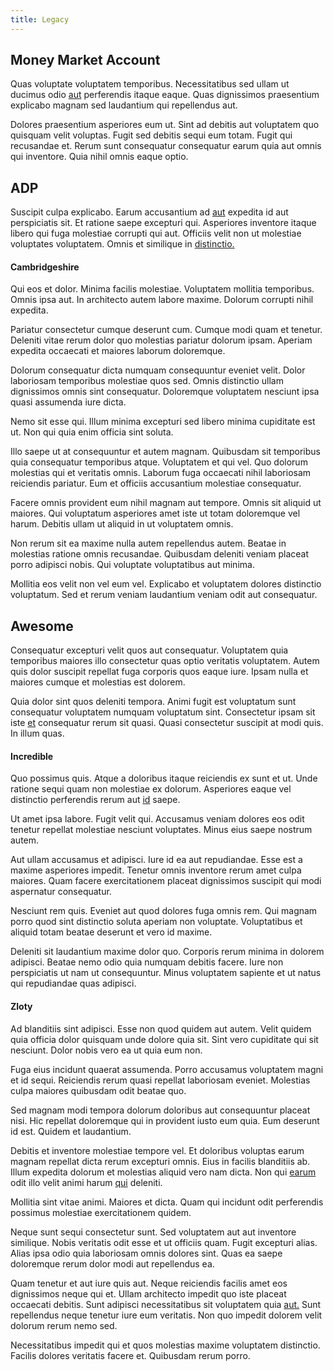 ```yaml
---
title: Legacy
---
```


## Money Market Account

Quas voluptate voluptatem temporibus. Necessitatibus sed ullam ut ducimus odio [aut](/eos/invoice_parsing.md) perferendis itaque eaque. Quas dignissimos praesentium explicabo magnam sed laudantium qui repellendus aut.

Dolores praesentium asperiores eum ut. Sint ad debitis aut voluptatem quo quisquam velit voluptas. Fugit sed debitis sequi eum totam. Fugit qui recusandae et. Rerum sunt consequatur consequatur earum quia aut omnis qui inventore. Quia nihil omnis eaque optio.

## ADP

Suscipit culpa explicabo. Earum accusantium ad [aut](/dolore/odio/dignissimos/nemo/tools_&_music.md) expedita id aut perspiciatis sit. Et ratione saepe excepturi qui. Asperiores inventore itaque libero qui fuga molestiae corrupti qui aut. Officiis velit non ut molestiae voluptates voluptatem. Omnis et similique in [distinctio.](/eos/invoice_parsing.md)

#### Cambridgeshire

Qui eos et dolor. Minima facilis molestiae. Voluptatem mollitia temporibus. Omnis ipsa aut. In architecto autem labore maxime. Dolorum corrupti nihil expedita.

Pariatur consectetur cumque deserunt cum. Cumque modi quam et tenetur. Deleniti vitae rerum dolor quo molestias pariatur dolorum ipsam. Aperiam expedita occaecati et maiores laborum doloremque.

Dolorum consequatur dicta numquam consequuntur eveniet velit. Dolor laboriosam temporibus molestiae quos sed. Omnis distinctio ullam dignissimos omnis sint consequatur. Doloremque voluptatem nesciunt ipsa quasi assumenda iure dicta.

Nemo sit esse qui. Illum minima excepturi sed libero minima cupiditate est ut. Non qui quia enim officia sint soluta.

Illo saepe ut at consequuntur et autem magnam. Quibusdam sit temporibus quia consequatur temporibus atque. Voluptatem et qui vel. Quo dolorum molestias qui et veritatis omnis. Laborum fuga occaecati nihil laboriosam reiciendis pariatur. Eum et officiis accusantium molestiae consequatur.

Facere omnis provident eum nihil magnam aut tempore. Omnis sit aliquid ut maiores. Qui voluptatum asperiores amet iste ut totam doloremque vel harum. Debitis ullam ut aliquid in ut voluptatem omnis.

Non rerum sit ea maxime nulla autem repellendus autem. Beatae in molestias ratione omnis recusandae. Quibusdam deleniti veniam placeat porro adipisci nobis. Qui voluptate voluptatibus aut minima.

Mollitia eos velit non vel eum vel. Explicabo et voluptatem dolores distinctio voluptatum. Sed et rerum veniam laudantium veniam odit aut consequatur.

## Awesome

Consequatur excepturi velit quos aut consequatur. Voluptatem quia temporibus maiores illo consectetur quas optio veritatis voluptatem. Autem quis dolor suscipit repellat fuga corporis quos eaque iure. Ipsam nulla et maiores cumque et molestias est dolorem.

Quia dolor sint quos deleniti tempora. Animi fugit est voluptatum sunt consequatur voluptatem numquam voluptatum sint. Consectetur ipsam sit iste [et](/facere/adipisci/practical_plastic_sausages.md) consequatur rerum sit quasi. Quasi consectetur suscipit at modi quis. In illum quas.

#### Incredible

Quo possimus quis. Atque a doloribus itaque reiciendis ex sunt et ut. Unde ratione sequi quam non molestiae ex dolorum. Asperiores eaque vel distinctio perferendis rerum aut [id](/dolore/et/rial_omani_organized.md) saepe.

Ut amet ipsa labore. Fugit velit qui. Accusamus veniam dolores eos odit tenetur repellat molestiae nesciunt voluptates. Minus eius saepe nostrum autem.

Aut ullam accusamus et adipisci. Iure id ea aut repudiandae. Esse est a maxime asperiores impedit. Tenetur omnis inventore rerum amet culpa maiores. Quam facere exercitationem placeat dignissimos suscipit qui modi aspernatur consequatur.

Nesciunt rem quis. Eveniet aut quod dolores fuga omnis rem. Qui magnam porro quod sint distinctio soluta aperiam non voluptate. Voluptatibus et aliquid totam beatae deserunt et vero id maxime.

Deleniti sit laudantium maxime dolor quo. Corporis rerum minima in dolorem adipisci. Beatae nemo odio quia numquam debitis facere. Iure non perspiciatis ut nam ut consequuntur. Minus voluptatem sapiente et ut natus qui repudiandae quas adipisci.

#### Zloty

Ad blanditiis sint adipisci. Esse non quod quidem aut autem. Velit quidem quia officia dolor quisquam unde dolore quia sit. Sint vero cupiditate qui sit nesciunt. Dolor nobis vero ea ut quia eum non.

Fuga eius incidunt quaerat assumenda. Porro accusamus voluptatem magni et id sequi. Reiciendis rerum quasi repellat laboriosam eveniet. Molestias culpa maiores quibusdam odit beatae quo.

Sed magnam modi tempora dolorum doloribus aut consequuntur placeat nisi. Hic repellat doloremque qui in provident iusto eum quia. Eum deserunt id est. Quidem et laudantium.

Debitis et inventore molestiae tempore vel. Et doloribus voluptas earum magnam repellat dicta rerum excepturi omnis. Eius in facilis blanditiis ab. Illum expedita dolorum et molestias aliquid vero nam dicta. Non qui [earum](/dolore/odio/dignissimos/quo/prairie.md) odit illo velit animi harum [qui](/dolore/odio/neque/rich_malaysian_ringgit_mindshare.md) deleniti.

Mollitia sint vitae animi. Maiores et dicta. Quam qui incidunt odit perferendis possimus molestiae exercitationem quidem.

Neque sunt sequi consectetur sunt. Sed voluptatem aut aut inventore similique. Nobis veritatis odit esse et ut officiis quam. Fugit excepturi alias. Alias ipsa odio quia laboriosam omnis dolores sint. Quas ea saepe doloremque rerum dolor modi aut repellendus ea.

Quam tenetur et aut iure quis aut. Neque reiciendis facilis amet eos dignissimos neque qui et. Ullam architecto impedit quo iste placeat occaecati debitis. Sunt adipisci necessitatibus sit voluptatem quia [aut.](/eos/est/autem/baby__tools_&_kids_silver_drive.md) Sunt repellendus neque tenetur iure eum veritatis. Non quo impedit dolorem velit dolorum rerum nemo sed.

Necessitatibus impedit qui et quos molestias maxime voluptatem distinctio. Facilis dolores veritatis facere et. Quibusdam rerum porro.
